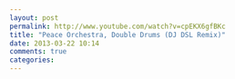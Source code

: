 ```yaml
---
layout: post
permalink: http://www.youtube.com/watch?v=cpEKX6gfBKc
title: "Peace Orchestra, Double Drums (DJ DSL Remix)"
date: 2013-03-22 10:14
comments: true
categories:
---
```



